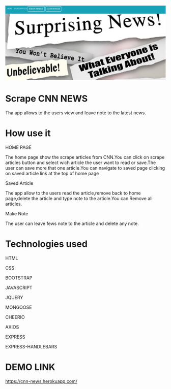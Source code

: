 ![scrape](scrape.png)


# Scrape CNN NEWS
Tha app allows to the users view and leave note to the latest news.

# How use it

HOME PAGE

The home page show the scrape articles from CNN.You can click on scrape articles button and select wich article the user want to read or save.The user can save more that one article.You can navigate to saved page clicking on saved article link at the top of home page

Saved Article

The app allow to the users read the article,remove back to home page,delete the article and type note to the article.You can Remove all articles.

Make Note

The user can leave  fews note to the article and delete any note.


# Technologies used

HTML

CSS

BOOTSTRAP

JAVASCRIPT

JQUERY

MONGOOSE

CHEERIO

AXIOS

EXPRESS

EXPRESS-HANDLEBARS


# DEMO LINK

https://cnn-news.herokuapp.com/



